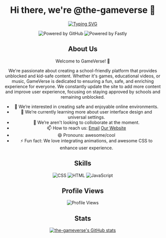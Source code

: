 <div align="center">

# Hi there, we're @the-gameverse 👋

[![Typing SVG](https://readme-typing-svg.demolab.com?font=Space+Grotesk&pause=1000&color=DB1102&center=true&multiline=true&width=435&lines=Looking+awesome!+%E2%9C%A8;We+use+HTML%2C+CSS%2C+and+JavaScript+to+bring+you+an+awesome+experience.+%F0%9F%A7%91%E2%80%8D%F0%9F%92%BB;Follow+us!+%F0%9F%91%A4;Check+out+our+website!+%F0%9F%8C%90;Secret+link%3A+githubiscracked.global.ssl.fastly.net)](https://git.io/typing-svg)

![Powered by GitHub](https://img.shields.io/badge/powered%20by-GitHub-black?style=flat-square&logo=github)
![Powered by Fastly](https://img.shields.io/badge/powered%20by-Fastly-red?style=flat-square&logo=fastly)

## About Us
Welcome to GameVerse! 🌟

We're passionate about creating a school-friendly platform that provides unblocked and kid-safe content. Whether it's games, educational videos, or music, GameVerse is dedicated to ensuring a fun, safe, and enriching experience for everyone. We constantly update the site to add more content and improve user experience, focusing on staying approved by schools and remaining unblocked.

- 👀 We’re interested in creating safe and enjoyable online environments.
- 🌱 We’re currently learning more about user interface design and universal settings.
- 💞️ We’re aren't looking to colloborate at the moment.
- 📫 How to reach us: [Email](mailto:gameverse.site@gmail.com) [Our Website](https://gameverse.global.ssl.fastly.net)
- 😄 Pronouns: awesome/cool
- ⚡ Fun fact: We love integrating animations, and awesome CSS to enhance user experience.

## Skills
![CSS](https://img.shields.io/badge/-CSS-1572B6?style=flat-square&logo=CSS3&logoColor=white)
![HTML](https://img.shields.io/badge/-HTML-E34F26?style=flat-square&logo=HTML5&logoColor=white)
![JavaScript](https://img.shields.io/badge/-JavaScript-F7DF1E?style=flat-square&logo=JavaScript&logoColor=black)

## Profile Views
![Profile Views](https://komarev.com/ghpvc/?username=the-gameverse&style=flat-square)

## Stats
[![the-gameverse's GitHub stats](https://github-readme-stats.vercel.app/api?username=the-gameverse&hide=prs,issues,contribs&show_icons=true&theme=dark)](https://github.com/anuraghazra/github-readme-stats)

</div>

<!---
the-gameverse/the-gameverse is a ✨ special ✨ repository because its `README.md` (this file) appears on your GitHub profile.
You can click the Preview link to take a look at your changes.
--->
